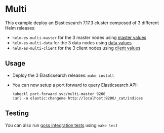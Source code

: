 # Multi

This example deploy an Elasticsearch 7.17.3 cluster composed of 3 different Helm
releases:

- `helm-es-multi-master` for the 3 master nodes using [master values][]
- `helm-es-multi-data` for the 3 data nodes using [data values][]
- `helm-es-multi-client` for the 3 client nodes using [client values][]

## Usage

- Deploy the 3 Elasticsearch releases: `make install`

- You can now setup a port forward to query Elasticsearch API:

  ```
  kubectl port-forward svc/multi-master 9200
  curl -u elastic:changeme http://localhost:9200/_cat/indices
  ```

## Testing

You can also run [goss integration tests][] using `make test`

[client values]:
  https://github.com/elastic/helm-charts/tree/7.17/elasticsearch/examples/multi/client.yaml
[data values]:
  https://github.com/elastic/helm-charts/tree/7.17/elasticsearch/examples/multi/data.yaml
[goss integration tests]:
  https://github.com/elastic/helm-charts/tree/7.17/elasticsearch/examples/multi/test/goss.yaml
[master values]:
  https://github.com/elastic/helm-charts/tree/7.17/elasticsearch/examples/multi/master.yaml
